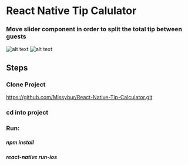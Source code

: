 # React Native Tip Calulator

### Move slider component in order to split the total tip between guests

![alt text](https://github.com/Missybur/React-Native-Tip-Calculator/master/images/Tip_Calc_2.png)
![alt text](https://github.com/Missybur/React-Native-Tip-Calculator/master/images/Tip_Calculator.png)

## Steps

### Clone Project
https://github.com/Missybur/React-Native-Tip-Calculator.git
### cd into project
### Run:
##### npm install
##### react-native run-ios


